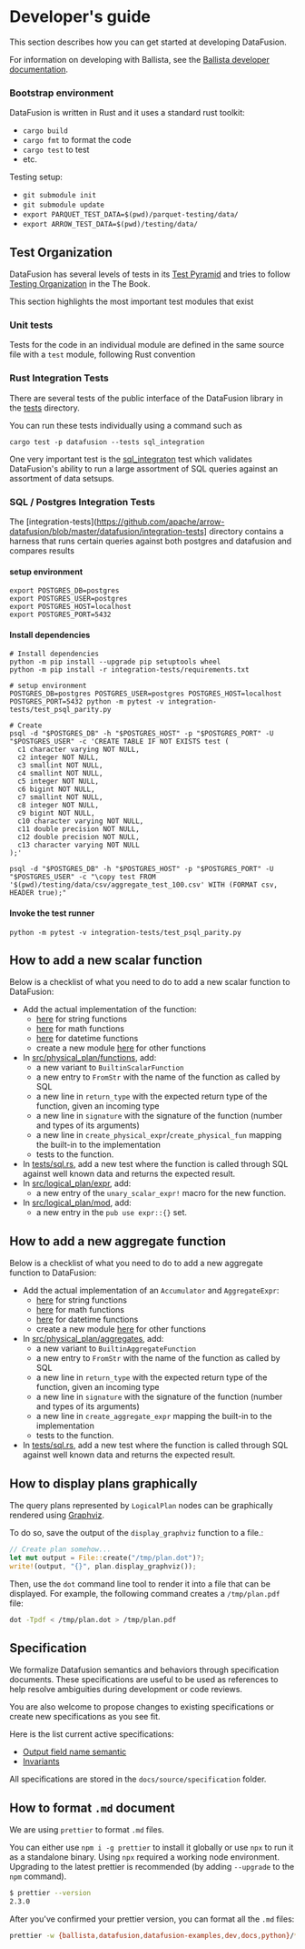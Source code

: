 <!---
  Licensed to the Apache Software Foundation (ASF) under one
  or more contributor license agreements.  See the NOTICE file
  distributed with this work for additional information
  regarding copyright ownership.  The ASF licenses this file
  to you under the Apache License, Version 2.0 (the
  "License"); you may not use this file except in compliance
  with the License.  You may obtain a copy of the License at

    http://www.apache.org/licenses/LICENSE-2.0

  Unless required by applicable law or agreed to in writing,
  software distributed under the License is distributed on an
  "AS IS" BASIS, WITHOUT WARRANTIES OR CONDITIONS OF ANY
  KIND, either express or implied.  See the License for the
  specific language governing permissions and limitations
  under the License.
-->

# Developer's guide

This section describes how you can get started at developing DataFusion.

For information on developing with Ballista, see the
[Ballista developer documentation](ballista/docs/README.md).

### Bootstrap environment

DataFusion is written in Rust and it uses a standard rust toolkit:

- `cargo build`
- `cargo fmt` to format the code
- `cargo test` to test
- etc.

Testing setup:

- `git submodule init`
- `git submodule update`
- `export PARQUET_TEST_DATA=$(pwd)/parquet-testing/data/`
- `export ARROW_TEST_DATA=$(pwd)/testing/data/`


## Test Organization

DataFusion has several levels of tests in its [Test
Pyramid](https://martinfowler.com/articles/practical-test-pyramid.html)
and tries to follow [Testing Organization](https://doc.rust-lang.org/book/ch11-03-test-organization.html) in the The Book.

This section highlights the most important test modules that exist

### Unit tests

Tests for the code in an individual module are defined in the same source file with a `test` module, following Rust convention


### Rust Integration Tests

There are several tests of the public interface of the DataFusion library in the [tests](https://github.com/apache/arrow-datafusion/blob/master/datafusion/tests) directory.

You can run these tests individually using a command such as

```shell
cargo test -p datafusion --tests sql_integration
```

One very important test is the [sql_integraton](https://github.com/apache/arrow-datafusion/blob/master/datafusion/tests/sql_integration.rs) test which validates DataFusion's ability to run a large assortment of SQL queries against an assortment of data setsups.


### SQL / Postgres Integration Tests

The [integration-tests](https://github.com/apache/arrow-datafusion/blob/master/datafusion/integration-tests] directory contains a harness that runs certain queries against both postgres and datafusion and compares results


#### setup environment
```shell
export POSTGRES_DB=postgres
export POSTGRES_USER=postgres
export POSTGRES_HOST=localhost
export POSTGRES_PORT=5432
```
#### Install dependencies
```shell
# Install dependencies
python -m pip install --upgrade pip setuptools wheel
python -m pip install -r integration-tests/requirements.txt

# setup environment
POSTGRES_DB=postgres POSTGRES_USER=postgres POSTGRES_HOST=localhost POSTGRES_PORT=5432 python -m pytest -v integration-tests/test_psql_parity.py

# Create
psql -d "$POSTGRES_DB" -h "$POSTGRES_HOST" -p "$POSTGRES_PORT" -U "$POSTGRES_USER" -c 'CREATE TABLE IF NOT EXISTS test (
  c1 character varying NOT NULL,
  c2 integer NOT NULL,
  c3 smallint NOT NULL,
  c4 smallint NOT NULL,
  c5 integer NOT NULL,
  c6 bigint NOT NULL,
  c7 smallint NOT NULL,
  c8 integer NOT NULL,
  c9 bigint NOT NULL,
  c10 character varying NOT NULL,
  c11 double precision NOT NULL,
  c12 double precision NOT NULL,
  c13 character varying NOT NULL
);'

psql -d "$POSTGRES_DB" -h "$POSTGRES_HOST" -p "$POSTGRES_PORT" -U "$POSTGRES_USER" -c "\copy test FROM '$(pwd)/testing/data/csv/aggregate_test_100.csv' WITH (FORMAT csv, HEADER true);"
```

#### Invoke the test runner
```shell
python -m pytest -v integration-tests/test_psql_parity.py
```


## How to add a new scalar function

Below is a checklist of what you need to do to add a new scalar function to DataFusion:

- Add the actual implementation of the function:
  - [here](datafusion/src/physical_plan/string_expressions.rs) for string functions
  - [here](datafusion/src/physical_plan/math_expressions.rs) for math functions
  - [here](datafusion/src/physical_plan/datetime_expressions.rs) for datetime functions
  - create a new module [here](datafusion/src/physical_plan) for other functions
- In [src/physical_plan/functions](datafusion/src/physical_plan/functions.rs), add:
  - a new variant to `BuiltinScalarFunction`
  - a new entry to `FromStr` with the name of the function as called by SQL
  - a new line in `return_type` with the expected return type of the function, given an incoming type
  - a new line in `signature` with the signature of the function (number and types of its arguments)
  - a new line in `create_physical_expr`/`create_physical_fun` mapping the built-in to the implementation
  - tests to the function.
- In [tests/sql.rs](datafusion/tests/sql.rs), add a new test where the function is called through SQL against well known data and returns the expected result.
- In [src/logical_plan/expr](datafusion/src/logical_plan/expr.rs), add:
  - a new entry of the `unary_scalar_expr!` macro for the new function.
- In [src/logical_plan/mod](datafusion/src/logical_plan/mod.rs), add:
  - a new entry in the `pub use expr::{}` set.

## How to add a new aggregate function

Below is a checklist of what you need to do to add a new aggregate function to DataFusion:

- Add the actual implementation of an `Accumulator` and `AggregateExpr`:
  - [here](datafusion/src/physical_plan/string_expressions.rs) for string functions
  - [here](datafusion/src/physical_plan/math_expressions.rs) for math functions
  - [here](datafusion/src/physical_plan/datetime_expressions.rs) for datetime functions
  - create a new module [here](datafusion/src/physical_plan) for other functions
- In [src/physical_plan/aggregates](datafusion/src/physical_plan/aggregates.rs), add:
  - a new variant to `BuiltinAggregateFunction`
  - a new entry to `FromStr` with the name of the function as called by SQL
  - a new line in `return_type` with the expected return type of the function, given an incoming type
  - a new line in `signature` with the signature of the function (number and types of its arguments)
  - a new line in `create_aggregate_expr` mapping the built-in to the implementation
  - tests to the function.
- In [tests/sql.rs](datafusion/tests/sql.rs), add a new test where the function is called through SQL against well known data and returns the expected result.

## How to display plans graphically

The query plans represented by `LogicalPlan` nodes can be graphically
rendered using [Graphviz](http://www.graphviz.org/).

To do so, save the output of the `display_graphviz` function to a file.:

```rust
// Create plan somehow...
let mut output = File::create("/tmp/plan.dot")?;
write!(output, "{}", plan.display_graphviz());
```

Then, use the `dot` command line tool to render it into a file that
can be displayed. For example, the following command creates a
`/tmp/plan.pdf` file:

```bash
dot -Tpdf < /tmp/plan.dot > /tmp/plan.pdf
```

## Specification

We formalize Datafusion semantics and behaviors through specification
documents. These specifications are useful to be used as references to help
resolve ambiguities during development or code reviews.

You are also welcome to propose changes to existing specifications or create
new specifications as you see fit.

Here is the list current active specifications:

- [Output field name semantic](https://arrow.apache.org/datafusion/specification/output-field-name-semantic.html)
- [Invariants](https://arrow.apache.org/datafusion/specification/invariants.html)

All specifications are stored in the `docs/source/specification` folder.

## How to format `.md` document

We are using `prettier` to format `.md` files.

You can either use `npm i -g prettier` to install it globally or use `npx` to run it as a standalone binary. Using `npx` required a working node environment. Upgrading to the latest prettier is recommended (by adding `--upgrade` to the `npm` command).

```bash
$ prettier --version
2.3.0
```

After you've confirmed your prettier version, you can format all the `.md` files:

```bash
prettier -w {ballista,datafusion,datafusion-examples,dev,docs,python}/**/*.md
```
